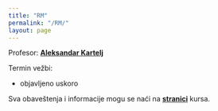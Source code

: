 ```yaml
---
title: "RM"
permalink: "/RM/"
layout: page
---
```


Profesor: **[Aleksandar Kartelj](http://poincare.matf.bg.ac.rs/~aleksandar.kartelj/)**

Termin vežbi: 
* objavljeno uskoro

Sva obaveštenja i informacije mogu se naći na **[stranici](https://matf-computer-networks.github.io/)** kursa.